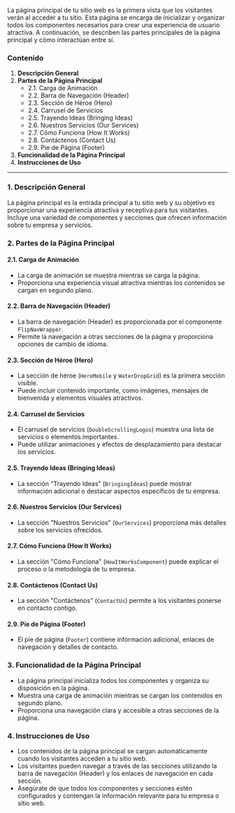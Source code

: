 La página principal de tu sitio web es la primera vista que los visitantes verán al acceder a tu sitio. Esta página se encarga de inicializar y organizar todos los componentes necesarios para crear una experiencia de usuario atractiva. A continuación, se describen las partes principales de la página principal y cómo interactúan entre sí.

### Contenido

1. **Descripción General**
2. **Partes de la Página Principal**
    - 2.1. Carga de Animación
    - 2.2. Barra de Navegación (Header)
    - 2.3. Sección de Héroe (Hero)
    - 2.4. Carrusel de Servicios
    - 2.5. Trayendo Ideas (Bringing Ideas)
    - 2.6. Nuestros Servicios (Our Services)
    - 2.7. Cómo Funciona (How It Works)
    - 2.8. Contáctenos (Contact Us)
    - 2.9. Pie de Página (Footer)
3. **Funcionalidad de la Página Principal**
4. **Instrucciones de Uso**

---

### 1. Descripción General

La página principal es la entrada principal a tu sitio web y su objetivo es proporcionar una experiencia atractiva y receptiva para tus visitantes. Incluye una variedad de componentes y secciones que ofrecen información sobre tu empresa y servicios.

### 2. Partes de la Página Principal

#### 2.1. Carga de Animación

- La carga de animación se muestra mientras se carga la página.
- Proporciona una experiencia visual atractiva mientras los contenidos se cargan en segundo plano.

#### 2.2. Barra de Navegación (Header)

- La barra de navegación (Header) es proporcionada por el componente `FlipNavWrapper`.
- Permite la navegación a otras secciones de la página y proporciona opciones de cambio de idioma.

#### 2.3. Sección de Héroe (Hero)

- La sección de héroe (`HeroMobile` y `WaterDropGrid`) es la primera sección visible.
- Puede incluir contenido importante, como imágenes, mensajes de bienvenida y elementos visuales atractivos.

#### 2.4. Carrusel de Servicios

- El carrusel de servicios (`DoubleScrollingLogos`) muestra una lista de servicios o elementos importantes.
- Puede utilizar animaciones y efectos de desplazamiento para destacar los servicios.

#### 2.5. Trayendo Ideas (Bringing Ideas)

- La sección "Trayendo Ideas" (`BringingIdeas`) puede mostrar información adicional o destacar aspectos específicos de tu empresa.

#### 2.6. Nuestros Servicios (Our Services)

- La sección "Nuestros Servicios" (`OurServices`) proporciona más detalles sobre los servicios ofrecidos.

#### 2.7. Cómo Funciona (How It Works)

- La sección "Cómo Funciona" (`HowItWorksComponent`) puede explicar el proceso o la metodología de tu empresa.

#### 2.8. Contáctenos (Contact Us)

- La sección "Contáctenos" (`ContactUs`) permite a los visitantes ponerse en contacto contigo.

#### 2.9. Pie de Página (Footer)

- El pie de página (`Footer`) contiene información adicional, enlaces de navegación y detalles de contacto.

### 3. Funcionalidad de la Página Principal

- La página principal inicializa todos los componentes y organiza su disposición en la página.
- Muestra una carga de animación mientras se cargan los contenidos en segundo plano.
- Proporciona una navegación clara y accesible a otras secciones de la página.

### 4. Instrucciones de Uso

- Los contenidos de la página principal se cargan automáticamente cuando los visitantes acceden a tu sitio web.
- Los visitantes pueden navegar a través de las secciones utilizando la barra de navegación (Header) y los enlaces de navegación en cada sección.
- Asegúrate de que todos los componentes y secciones estén configurados y contengan la información relevante para tu empresa o sitio web.
